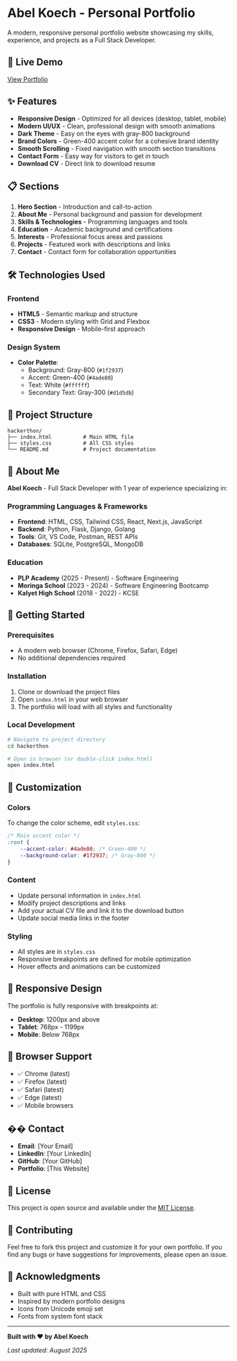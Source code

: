 # Abel Koech - Personal Portfolio

A modern, responsive personal portfolio website showcasing my skills, experience, and projects as a Full Stack Developer.

## 🚀 Live Demo

[View Portfolio](index.html)

## ✨ Features

- **Responsive Design** - Optimized for all devices (desktop, tablet, mobile)
- **Modern UI/UX** - Clean, professional design with smooth animations
- **Dark Theme** - Easy on the eyes with gray-800 background
- **Brand Colors** - Green-400 accent color for a cohesive brand identity
- **Smooth Scrolling** - Fixed navigation with smooth section transitions
- **Contact Form** - Easy way for visitors to get in touch
- **Download CV** - Direct link to download resume

## 📋 Sections

1. **Hero Section** - Introduction and call-to-action
2. **About Me** - Personal background and passion for development
3. **Skills & Technologies** - Programming languages and tools
4. **Education** - Academic background and certifications
5. **Interests** - Professional focus areas and passions
6. **Projects** - Featured work with descriptions and links
7. **Contact** - Contact form for collaboration opportunities

## 🛠️ Technologies Used

### Frontend
- **HTML5** - Semantic markup and structure
- **CSS3** - Modern styling with Grid and Flexbox
- **Responsive Design** - Mobile-first approach

### Design System
- **Color Palette**:
  - Background: Gray-800 (`#1f2937`)
  - Accent: Green-400 (`#4ade80`)
  - Text: White (`#ffffff`)
  - Secondary Text: Gray-300 (`#d1d5db`)

## 📁 Project Structure

```
hackerthon/
├── index.html          # Main HTML file
├── styles.css          # All CSS styles
└── README.md           # Project documentation
```

## 🎯 About Me

**Abel Koech** - Full Stack Developer with 1 year of experience specializing in:

### Programming Languages & Frameworks
- **Frontend**: HTML, CSS, Tailwind CSS, React, Next.js, JavaScript
- **Backend**: Python, Flask, Django, Golang
- **Tools**: Git, VS Code, Postman, REST APIs
- **Databases**: SQLite, PostgreSQL, MongoDB

### Education
- **PLP Academy** (2025 - Present) - Software Engineering
- **Moringa School** (2023 - 2024) - Software Engineering Bootcamp
- **Kalyet High School** (2018 - 2022) - KCSE

## 🚀 Getting Started

### Prerequisites
- A modern web browser (Chrome, Firefox, Safari, Edge)
- No additional dependencies required

### Installation
1. Clone or download the project files
2. Open `index.html` in your web browser
3. The portfolio will load with all styles and functionality

### Local Development
```bash
# Navigate to project directory
cd hackerthon

# Open in browser (or double-click index.html)
open index.html
```

## 🎨 Customization

### Colors
To change the color scheme, edit `styles.css`:
```css
/* Main accent color */
:root {
    --accent-color: #4ade80; /* Green-400 */
    --background-color: #1f2937; /* Gray-800 */
}
```

### Content
- Update personal information in `index.html`
- Modify project descriptions and links
- Add your actual CV file and link it to the download button
- Update social media links in the footer

### Styling
- All styles are in `styles.css`
- Responsive breakpoints are defined for mobile optimization
- Hover effects and animations can be customized

## 📱 Responsive Design

The portfolio is fully responsive with breakpoints at:
- **Desktop**: 1200px and above
- **Tablet**: 768px - 1199px
- **Mobile**: Below 768px

## 🔧 Browser Support

- ✅ Chrome (latest)
- ✅ Firefox (latest)
- ✅ Safari (latest)
- ✅ Edge (latest)
- ✅ Mobile browsers

## �� Contact

- **Email**: [Your Email]
- **LinkedIn**: [Your LinkedIn]
- **GitHub**: [Your GitHub]
- **Portfolio**: [This Website]

## 📄 License

This project is open source and available under the [MIT License](LICENSE).

## 🤝 Contributing

Feel free to fork this project and customize it for your own portfolio. If you find any bugs or have suggestions for improvements, please open an issue.

## 🙏 Acknowledgments

- Built with pure HTML and CSS
- Inspired by modern portfolio designs
- Icons from Unicode emoji set
- Fonts from system font stack

---

**Built with ❤️ by Abel Koech**

*Last updated: August 2025*
